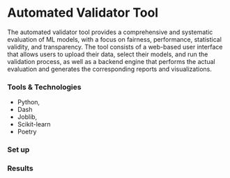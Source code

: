 # Automated Validator Tool
The automated validator tool provides a comprehensive and systematic evaluation of ML models, with a focus on fairness, performance, statistical validity, and transparency. The tool consists of a web-based user interface that allows users to upload their data, select their models, and run the validation process, as well as a backend engine that performs the actual evaluation and generates the corresponding reports and visualizations.

### Tools & Technologies
- Python, 
- Dash
- Joblib, 
- Scikit-learn
- Poetry

### Set up


### Results
